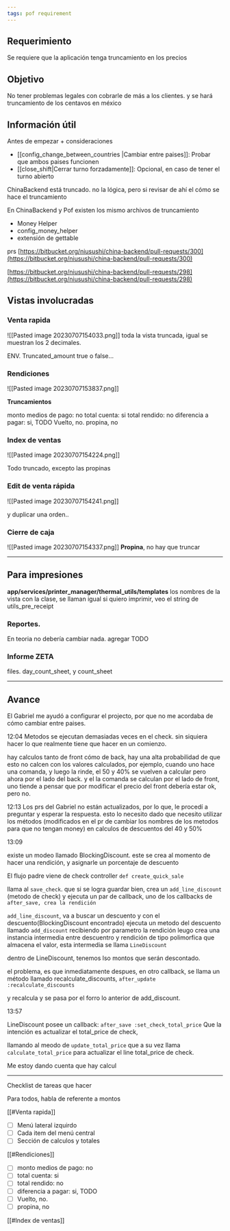 ```yaml
---
tags: pof requirement
---
```


## Requerimiento

Se requiere que la aplicación tenga truncamiento en los precios

## Objetivo

No tener problemas legales con cobrarle de más a los clientes. y se hará truncamiento de los centavos en méxico


## Información útil

Antes de empezar + consideraciones
- [[config_change_between_countries |Cambiar entre paises]]: Probar que ambos paises funcionen
- [[close_shift|Cerrar turno forzadamente]]: Opcional, en caso de tener el turno abierto

ChinaBackend está truncado. no la lógica, pero si revisar de ahí el cómo se hace el truncamiento

En ChinaBackend y Pof existen los mismo archivos de truncamiento

- Money Helper
- config_money_helper
- extensión de gettable

prs
[https://bitbucket.org/niusushi/china-backend/pull-requests/300](https://bitbucket.org/niusushi/china-backend/pull-requests/300)

[https://bitbucket.org/niusushi/china-backend/pull-requests/298](https://bitbucket.org/niusushi/china-backend/pull-requests/298)


## Vistas involucradas

### Venta rapida
![[Pasted image 20230707154033.png]]
toda la vista truncada, igual se muestran los 2 decimales.


ENV. Truncated_amount true o false... 
### Rendiciones
![[Pasted image 20230707153837.png]]

**Truncamientos**

monto medios de pago: no
total cuenta: si
total rendido: no
diferencia a pagar: si, TODO
Vuelto, no.
propina, no

### Index de ventas
![[Pasted image 20230707154224.png]]

Todo truncado, excepto las propinas

### Edit de venta rápida
![[Pasted image 20230707154241.png]] 

y duplicar una orden..
### Cierre de caja
![[Pasted image 20230707154337.png]]
**Propina**, no hay que truncar

---
## Para impresiones

**app/services/printer_manager/thermal_utils/templates**
los nombres de la vista con la clase, se llaman igual
si quiero imprimir, veo el string de utils_pre_receipt


### Reportes.
En teoria no debería cambiar nada. agregar TODO

### Informe ZETA
files.
day_count_sheet, y count_sheet

---
## Avance

El Gabriel me ayudó a configurar el projecto, por que no me acordaba de cómo cambiar entre paises.


12:04
Metodos se ejecutan demasiadas veces en el check.
sin siquiera hacer lo que realmente tiene que hacer en un comienzo.

hay calculos tanto de front cómo de back, hay una alta probabilidad de que esto no calcen con los valores calculados, por ejemplo, cuando uno hace una comanda, y luego la rinde, el 50 y 40% se vuelven a calcular pero ahora por el lado del back. y el la comanda se calculan por el lado de front, uno tiende a pensar que por modificar el precio del front debería estar ok, pero no.

12:13
Los prs del Gabriel no están actualizados, por lo que, le procedí a preguntar y esperar la respuesta. esto lo necesito dado que necesito utilizar los métodos (modificados en el pr de cambiar los nombres de los metodos para que no tengan money) en calculos de descuentos del 40 y 50%

13:09

existe un modeo llamado BlockingDiscount.
este se crea al momento de hacer una rendición, y asignarle un porcentaje de descuento

El flujo padre viene de check controller
`def create_quick_sale`

llama al `save_check`. que si se logra guardar bien, crea un `add_line_discount` (metodo de check)
y ejecuta un par de callback, uno de los callbacks de `after_save, crea la rendición`

`add_line_discount`, va a buscar un descuento y con el descuento(BlockingDiscount encontrado)
ejecuta un metodo del descuento llamado `add_discount` recibiendo por parametro la rendición
leugo crea una instancia intermedia entre descuentro y rendición de tipo polimorfica que almacena el valor, esta intermedia se llama `LineDiscount`

dentro de LineDiscount, tenemos lso montos que serán descontado.

el problema, es que inmediatamente despues, en otro callback, se llama un método llamado recalculate_discounts, `after_update :recalculate_discounts`

y recalcula y se pasa por el forro lo anterior de add_discount.

13:57

LineDiscount posee un callback: `after_save :set_check_total_price`
Que la intención es actualizar el total_price de check,

llamando al meodo de `update_total_price` que a su vez llama `calculate_total_price` para actualizar el line total_price de check.


Me estoy dando cuenta que hay calcul










---
Checklist de tareas que hacer 

Para todos, habla de referente a montos

[[#Venta rapida]]
- [ ] Menú lateral izquirdo
- [ ] Cada item del menú central
- [ ] Sección de calculos y totales

[[#Rendiciones]]
- [ ] monto medios de pago: no
- [ ] total cuenta: si
- [ ] total rendido: no
- [ ] diferencia a pagar: si, TODO
- [ ] Vuelto, no.
- [ ] propina, no

[[#Index de ventas]]
